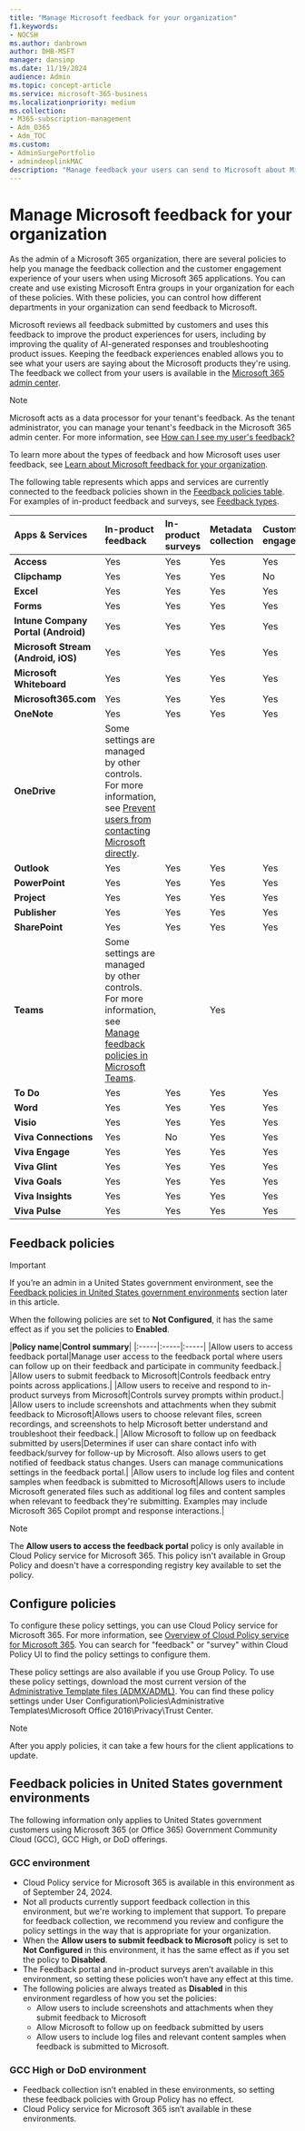 ```yaml
---
title: "Manage Microsoft feedback for your organization"
f1.keywords:
- NOCSH
ms.author: danbrown
author: DHB-MSFT
manager: dansimp
ms.date: 11/19/2024
audience: Admin
ms.topic: concept-article
ms.service: microsoft-365-business
ms.localizationpriority: medium
ms.collection: 
- M365-subscription-management 
- Adm_O365
- Adm_TOC
ms.custom: 
- AdminSurgePortfolio
- admindeeplinkMAC
description: "Manage feedback your users can send to Microsoft about Microsoft products."
---
```


# Manage Microsoft feedback for your organization

As the admin of a Microsoft 365 organization, there are several policies to help you manage the feedback collection and the customer engagement experience of your users when using Microsoft 365 applications. You can create and use existing Microsoft Entra groups in your organization for each of these policies. With these policies, you can control how different departments in your organization can send feedback to Microsoft.

Microsoft reviews all feedback submitted by customers and uses this feedback to improve the product experiences for users, including by improving the quality of AI-generated responses and troubleshooting product issues. Keeping the feedback experiences enabled allows you to see what your users are saying about the Microsoft products they're using. The feedback we collect from your users is available in the [Microsoft 365 admin center](https://go.microsoft.com/fwlink/p/?linkid=2024339).

> [!NOTE]
> Microsoft acts as a data processor for your tenant's feedback. As the tenant administrator, you can manage your tenant's feedback in the Microsoft 365 admin center. For more information, see [How can I see my user's feedback?](../misc/feedback-user-control.md#how-can-i-see-my-users-feedback)

To learn more about the types of feedback and how Microsoft uses user feedback, see [Learn about Microsoft feedback for your organization](../misc/feedback-user-control.md).

The following table represents which apps and services are currently connected to the feedback policies shown in the [Feedback policies table](#feedback-policies). For examples of in-product feedback and surveys, see [Feedback types](/microsoft-365/admin/misc/feedback-user-control#feedback-types).

|**Apps & Services**|**In-product feedback** |**In-product surveys**|**Metadata collection** |**Customer engagement** |
|:-----|:-----|:-----|:-----|:-----|
|**Access**|Yes|Yes|Yes|Yes|
|**Clipchamp**|Yes|Yes|Yes|No|
|**Excel**|Yes|Yes|Yes|Yes|
|**Forms**|Yes|Yes|Yes|Yes|
|**Intune Company Portal (Android)**|Yes|Yes|Yes|Yes|
|**Microsoft Stream (Android, iOS)**|Yes|Yes|Yes|Yes|
|**Microsoft Whiteboard**|Yes|Yes|Yes|Yes|
|**Microsoft365.com**|Yes|Yes|Yes|Yes|
|**OneNote**|Yes|Yes|Yes|Yes|
|**OneDrive**|Some settings are managed by other controls. For more information, see [Prevent users from contacting Microsoft directly](/onedrive/disable-contact-support-send-feedback).||||
|**Outlook**|Yes|Yes|Yes|Yes|
|**PowerPoint**|Yes|Yes|Yes|Yes|
|**Project**|Yes|Yes|Yes|Yes|
|**Publisher**|Yes|Yes|Yes|Yes|
|**SharePoint**|Yes|Yes|Yes|Yes|
|**Teams**|Some settings are managed by other controls. For more information, see [Manage feedback policies in Microsoft Teams](/microsoftteams/manage-feedback-policies-in-teams).||Yes||
|**To Do**|Yes|Yes|Yes|Yes|
|**Word**|Yes|Yes|Yes|Yes|
|**Visio**|Yes|Yes|Yes|Yes|
|**Viva Connections**|Yes|No|Yes|Yes|
|**Viva Engage**|Yes|Yes|Yes|Yes|
|**Viva Glint**|Yes|Yes|Yes|Yes|
|**Viva Goals**|Yes|Yes|Yes|Yes|
|**Viva Insights**|Yes|Yes|Yes|Yes|
|**Viva Pulse**|Yes|Yes|Yes|Yes|

## Feedback policies

> [!IMPORTANT]
> If you’re an admin in a United States government environment, see the [Feedback policies in United States government environments](#feedback-policies-in-united-states-government-environments) section later in this article.

When the following policies are set to **Not Configured**, it has the same effect as if you set the policies to **Enabled**.

|**Policy name**|**Control summary**|
|:-----|:-----|:-----|
|Allow users to access feedback portal|Manage user access to the feedback portal where users can follow up on their feedback and participate in community feedback.|
|Allow users to submit feedback to Microsoft|Controls feedback entry points across applications.|
|Allow users to receive and respond to in-product surveys from Microsoft|Controls survey prompts within product.|
|Allow users to include screenshots and attachments when they submit feedback to Microsoft|Allows users to choose relevant files, screen recordings, and screenshots to help Microsoft better understand and troubleshoot their feedback.|
|Allow Microsoft to follow up on feedback submitted by users|Determines if user can share contact info with feedback/survey for follow-up by Microsoft. Also allows users to get notified of feedback status changes. Users can manage communications settings in the feedback portal.|
|Allow users to include log files and content samples when feedback is submitted to Microsoft|Allows users to include Microsoft generated files such as additional log files and content samples when relevant to feedback they're submitting. Examples may include Microsoft 365 Copilot prompt and response interactions.|

> [!NOTE]
> The **Allow users to access the feedback portal** policy is only available in Cloud Policy service for Microsoft 365. This policy isn't available in Group Policy and doesn't have a corresponding registry key available to set the policy.

## Configure policies

To configure these policy settings, you can use Cloud Policy service for Microsoft 365. For more information, see [Overview of Cloud Policy service for Microsoft 365](/microsoft-365-apps/admin-center/overview-cloud-policy). You can search for "feedback" or "survey" within Cloud Policy UI to find the policy settings to configure them.

These policy settings are also available if you use Group Policy. To use these policy settings, download the most current version of the [Administrative Template files (ADMX/ADML)](https://www.microsoft.com/download/details.aspx?id=49030). You can find these policy settings under User Configuration\Policies\Administrative Templates\Microsoft Office 2016\Privacy\Trust Center.

> [!NOTE]
> After you apply policies, it can take a few hours for the client applications to update.

## Feedback policies in United States government environments

The following information only applies to United States government customers using Microsoft 365 (or Office 365) Government Community Cloud (GCC), GCC High, or DoD offerings.

### GCC environment

- Cloud Policy service for Microsoft 365 is available in this environment as of September 24, 2024.
- Not all products currently support feedback collection in this environment, but we're working to implement that support. To prepare for feedback collection, we recommend you review and configure the policy settings in the way that is appropriate for your organization.
- When the **Allow users to submit feedback to Microsoft** policy is set to **Not Configured** in this environment, it has the same effect as if you set the policy to **Disabled**.
- The Feedback portal and in-product surveys aren’t available in this environment, so setting these policies won’t have any effect at this time.
- The following policies are always treated as **Disabled** in this environment regardless of how you set the policies:
  - Allow users to include screenshots and attachments when they submit feedback to Microsoft
  - Allow Microsoft to follow up on feedback submitted by users
  - Allow users to include log files and relevant content samples when feedback is submitted to Microsoft.

### GCC High or DoD environment

- Feedback collection isn’t enabled in these environments, so setting these feedback policies with Group Policy has no effect.
- Cloud Policy service for Microsoft 365 isn’t available in these environments.